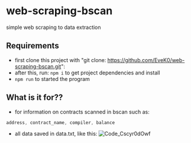 # web-scraping-bscan
simple web scraping to data extraction
## Requirements
- first clone this project with "git clone: https://github.com/EveK0/web-scraping-bscan.git":
- after this, run: ```npm i``` to get project dependencies and install
- ```npm run``` to started the program

## What is it for??
- for information on contracts scanned in bscan such as:
```javascript
address, contract_name, compiler, balance
```
- all data saved in data.txt, like this: 
![Code_Cscyr0dOwf](https://user-images.githubusercontent.com/67254863/202670170-9cc3b9c1-8c16-4df7-a71b-0004a6c1112c.png)
